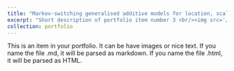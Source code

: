 ```yaml
---
title: "Markov-switching generalised additive models for location, scale, and shape"
excerpt: "Short description of portfolio item number 3 <br/><img src='/images/500x300.png'>"
collection: portfolio
---
```


This is an item in your portfolio. It can be have images or nice text. If you name the file .md, it will be parsed as markdown. If you name the file .html, it will be parsed as HTML. 
